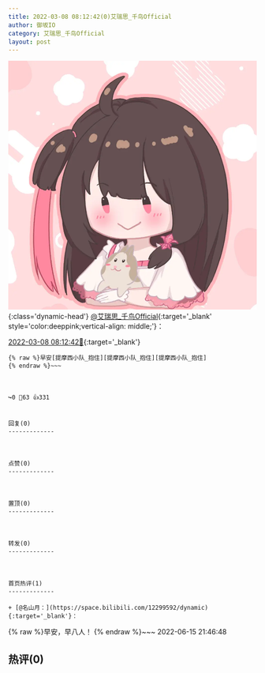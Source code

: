```yaml
---
title: 2022-03-08 08:12:42(0)艾瑞思_千鸟Official
author: 御坂IO
category: 艾瑞思_千鸟Official
layout: post
---
```


![img](/images/7e08840c56f251de28bdf766b647bd5fe9a5d50a.jpg){:class='dynamic-head'}
[@艾瑞思_千鸟Official](https://space.bilibili.com/1090010845/dynamic){:target='_blank' style='color:deeppink;vertical-align: middle;'}：

[2022-03-08 08:12:42🔗](https://t.bilibili.com/635053701257494536){:target='_blank'}

~~~
{% raw %}早安[提摩西小队_抱住][提摩西小队_抱住][提摩西小队_抱住]
{% endraw %}~~~



↪️0 💬63 👍331


回复(0)
-------------



点赞(0)
-------------



置顶(0)
-------------



转发(0)
-------------



首页热评(1)
-------------

+ [@名山月：](https://space.bilibili.com/12299592/dynamic){:target='_blank'}：
~~~
{% raw %}早安，早八人！
{% endraw %}~~~
2022-06-15 21:46:48


热评(0)
-------------



